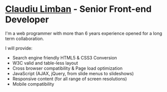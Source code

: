 # [Claudiu Limban](http://sofuxro.elance.com)  - Senior Front-end Developer

I'm a web programmer with more than 6 years experience opened for a long term collaboration.

I will provide:

* Search engine friendly HTML5 & CSS3 Conversion
* W3C valid and table-less layout
* Cross browser compatibility & Page load optimization
* JavaScript (AJAX, jQuery, from slide menus to slideshows) 
* Responsive content (for all range of screen resolutions)
* Mobile compatibility

